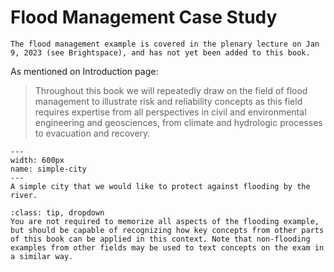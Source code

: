 # Flood Management Case Study

```{note}
The flood management example is covered in the plenary lecture on Jan 9, 2023 (see Brightspace), and has not yet been added to this book.
```

As mentioned on Introduction page:
> Throughout this book we will repeatedly draw on the field of flood management to illustrate risk and reliability concepts as this field requires expertise from all perspectives in civil and environmental engineering and geosciences, from climate and hydrologic processes to evacuation and recovery. 



<!-- After introducing key elements of the system, topics may include:
- hazard
- levee failure, conditional on the hazard
- consequences
- integration (sum) to get risk
- assume we can establish a max value, then we can derive the required safety level for our levee
- fragility curve -->

```{figure} ../figures/simple-city.png
---
width: 600px
name: simple-city
---
A simple city that we would like to protect against flooding by the river.
```

```{admonition} MUDE exam information
:class: tip, dropdown
You are not required to memorize all aspects of the flooding example, but should be capable of recognizing how key concepts from other parts of this book can be applied in this context. Note that non-flooding examples from other fields may be used to text concepts on the exam in a similar way.
```

<!-- ```{admonition} MUDE exam information
:class: tip, dropdown
You are not required to memorize all aspects of this example, but should be capable of describing how simple risk and reliability concepts can be used for a specific analysis, as well as carrying it out. For example, recognizing that the probability of exceeding a certain water level per year can be modeled with a probability distribution, which is then used to select a design crest level for a levee along the river for a given probability of exceedance.
``` -->